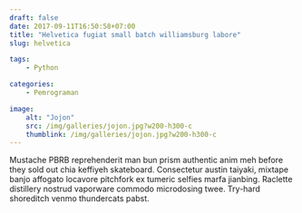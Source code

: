 ```yaml
---
draft: false
date: 2017-09-11T16:50:58+07:00
title: "Helvetica fugiat small batch williamsburg labore"
slug: helvetica

tags:
    - Python

categories:
    - Pemrograman

image:
    alt: "Jojon"
    src: /img/galleries/jojon.jpg?w200-h300-c
    thumblink: /img/galleries/jojon.jpg?w200-h300-c
---
```


Mustache PBRB reprehenderit man bun prism authentic anim meh before they sold out chia keffiyeh skateboard. Consectetur austin taiyaki, mixtape banjo affogato locavore pitchfork ex tumeric selfies marfa jianbing. Raclette distillery nostrud vaporware commodo microdosing twee. Try-hard shoreditch venmo thundercats pabst.
